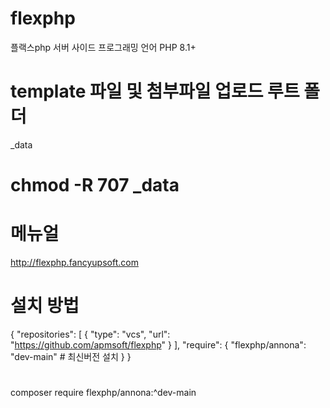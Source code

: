 # flexphp
플랙스php
서버 사이드 프로그래밍 언어 
PHP 8.1+

# template 파일 및 첨부파일 업로드 루트 폴더
_data 

# chmod -R 707 _data

# 메뉴얼
http://flexphp.fancyupsoft.com


# 설치 방법
{
    "repositories": [
        {
            "type": "vcs",
            "url": "https://github.com/apmsoft/flexphp"
        }
    ],
    "require": {
        "flexphp/annona": "dev-main" # 최신버전 설치
    }
}

# 
composer require flexphp/annona:^dev-main
